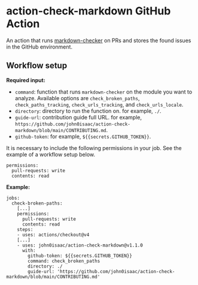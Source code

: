 # action-check-markdown GitHub Action

An action that runs [markdown-checker](https://github.com/john0isaac/markdown-checker) on PRs and stores the found issues in the GitHub environment.

## Workflow setup

**Required input:**

- `command`: function that runs `markdown-checker` on the module you want to analyze. Available options are `check_broken_paths`, `check_paths_tracking`, `check_urls_tracking`, and `check_urls_locale`.
- `directory`: directory to run the function on. for example, `./`.
- `guide-url`: contribution guide full URL. for example, `https://github.com/john0isaac/action-check-markdown/blob/main/CONTRIBUTING.md`.
- `github-token`: for example, `${{secrets.GITHUB_TOKEN}}`.

It is necessary to include the following permissions in your job. See the example of a workflow setup below.

```(yaml)
permissions:
  pull-requests: write
  contents: read
```

**Example:**

```(yaml)
jobs:
  check-broken-paths:
    [...]
    permissions:
      pull-requests: write
      contents: read
    steps:
    - uses: actions/checkout@v4
    [...]
    - uses: john0isaac/action-check-markdown@v1.1.0
      with: 
        github-token: ${{secrets.GITHUB_TOKEN}}
        command: check_broken_paths
        directory: ./
        guide-url: 'https://github.com/john0isaac/action-check-markdown/blob/main/CONTRIBUTING.md'
```
